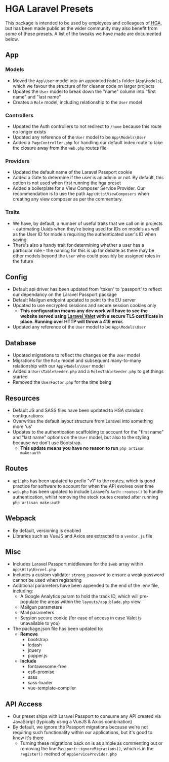 # HGA Laravel Presets

This package is intended to be used by employees and colleagues of [HGA](https://www.hgacreative.com), but has been made public as the wider community may also benefit from some of these presets. A list of the tweaks we have made are documented below.

## App

### Models
- Moved the `App\User` model into an appointed `Models` folder (`App\Models`), which we favour the structure of for cleaner code on larger projects
- Updates the `User` model to break down the "name" column into "first name" and "last name"
- Creates a `Role` model, including relationship to the `User` model

### Controllers
- Updated the Auth controllers to not redirect to `/home` because this route no longer exists
- Updated any reference of the `User` model to be `App\Models\User`
- Added a `PageController.php` for handling our default index route to take the closure away from the `web.php` routes file

### Providers
- Updated the default name of the Laravel Passport cookie
- Added a Gate to determine if the user is an admin or not. By default, this option is not used when first running the hga preset
- Added a boilerplate for a View Composer Service Provider. Our recommendation is to use the path `App\Http\ViewComposers` when creating any view composer as per the commentary.

### Traits
- We have, by default, a number of useful traits that we call on in projects - automating Uuids when they're being used for IDs on models as well as the User ID for models requiring the authenticated user's ID when saving
- There's also a handy trait for determining whether a user has a particular role - the naming for this is up for debate as there may be other models beyond the `User` who could possibly be assigned roles in the future

## Config
- Default api driver has been updated from 'token' to 'passport' to reflect our dependancy on the Laravel Passport package
- Default Mailgun endpoint updated to point to the EU server
- Updated to use encrypted sessions and secure session cookies only
  - **This configuration means any dev work will have to see the website served using [Laravel Valet](https://laravel.com/docs/master/valet) with a secure TLS certificate in place. Running over HTTP will throw a 419 error.**
- Updated any reference of the `User` model to be `App\Models\User`

## Database
- Updated migrations to reflect the changes on the `User` model
- Migrations for the `Role` model and subsequent many-to-many relationship with our `App\Models\User` model
- Added a `UsersTableSeeder.php` and a `RolesTableSeeder.php` to get things started
- Removed the `UserFactor.php` for the time being

## Resources
- Default JS and SASS files have been updated to HGA standard configurations
- Overwrites the default layout structure from Laravel into something more 'us'
- Updates to the authentication scaffolding to account for the "first name" and "last name" options on the `User` model, but also to the styling because we don't use Bootstrap.
  - **This update means you have no reason to run** `php artisan make:auth`

## Routes
- `api.php` has been updated to prefix "v1" to the routes, which is good practice for software to account for when the API evolves over time
- `web.php` has been updated to include Laravel's `Auth::routes()` to handle authentication, whilst removing the stock routes created after running `php artisan make:auth`

## Webpack
- By default, versioning is enabled
- Libraries such as VueJS and Axios are extracted to a `vendor.js` file

## Misc
- Includes Laravel Passport middleware for the `$web` array within `App\Http\Kernel.php`
- Includes a custom validator `strong_password` to ensure a weak password cannot be used when registering
- Additional parameters have been appended to the end of the .env file, including:
  - A Google Analytics param to hold the track ID, which will pre-populate the areas within the `layouts/app.blade.php` view
  - Mailgun parameters
  - Mail parameters
  - Session secure cookie (for ease of access in case Valet is unavailable to you)
- The package.json file has been updated to:
  - **Remove**
    - bootstrap
    - lodash
    - jquery
    - popper.js
  - **Include**
    - fontawesome-free
    - es6-promise
    - sass
    - sass-loader
    - vue-template-compiler

## API Access
- Our preset ships with Laravel Passport to consume any API created via JavaScript (typically using a VueJS & Axios combination)
- By default, we ignore the Passport migrations because we're not requiring such functionality within our applications, but it's good to know it's there
  - Turning these migrations back on is as simple as commenting out or removing the line `Passport::ignoreMigrations()`, which is in the `register()` method of  `AppServiceProvider.php`
